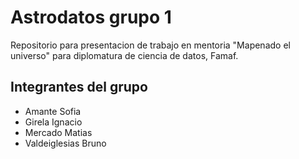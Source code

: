 # Astrodatos grupo 1

Repositorio para presentacion de trabajo en mentoria "Mapenado el universo" para diplomatura de ciencia de datos, Famaf.

## Integrantes del grupo
* Amante Sofia
* Girela Ignacio
* Mercado Matias
* Valdeiglesias Bruno
